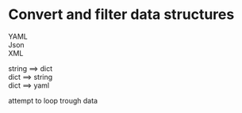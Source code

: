 # Convert and filter data structures

YAML  
Json  
XML  

string ==> dict  
dict ==> string  
dict ==> yaml  

attempt to loop trough data
